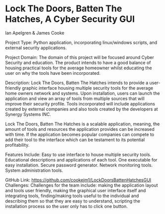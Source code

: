 # Lock The Doors, Batten The Hatches, A Cyber Security GUI
 
Ian Apelgren & James Cooke

Project Type: Python application, incorporating linux/windows scripts, and external security applications. 

Project Domain: The domain of this project will be focused around Cyber Security and education. 
The product intends to have a good balance of housing practical tools for the average homeowner whilst educating the user on why the tools have been incorporated.

Description: Lock The Doors, Batten The Hatches intends to provide a user-friendly graphic interface housing multiple security tools for the average home owners network and systems. 
Upon installation, users can launch the application and view an array of tools from multiple sources that will improve their security profile. 
Tools incorporated will include applications created by external companies and also tools created by the developers at Synergy Systems INC.
	
Lock The Doors, Batten The Hatches is a scalable application, meaning, the amount of tools and resources the application provides can be increased with time. 
If the application becomes popular companies can compete to add their tool to the interface which can be testament to its potential profitability.

Features Include:
Easy to use interface to house multiple security tools.
Educational descriptions and applications of each tool.
One executable for easy installation.
Secure password generator. 
Network monitoring tools.
System administration tools. 

GitHub Link: https://github.com/cookejm1/LockDoorsBattenHatchesGUI
Challenges: Challenges for the team include: making the application layout and tools user friendly, 
making the graphical user interface itself and integrating tools, 
finding/making tools useful to the individual and describing them so that they are easy to understand, 
scripting the installation process so the user only has to click one button. 
